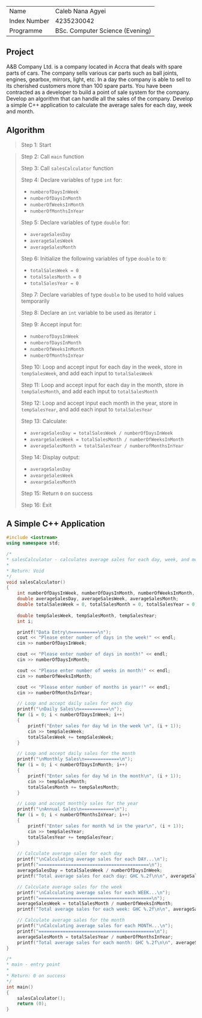 |||
|--|--|
|Name|Caleb Nana Agyei|
|Index Number|4235230042
|Programme|BSc. Computer Science (Evening)|

## Project

A&B Company Ltd. is a company located in Accra that deals with spare parts of cars. The company sells various car parts such as ball joints, engines, gearbox, mirrors, light, etc. In a day the company is able to sell to its cherished customers more than 100 spare parts. You have been contracted as a developer to build a point of sale system for the company. Develop an algorithm that can handle all the sales of the company. Develop a simple C++ application to calculate the average sales for each day, week and month.

## Algorithm

> Step 1: Start

> Step 2: Call `main` function
>
> Step 3: Call `salesCalculator` function
>
> Step 4: Declare variables of type `int` for:
>
>   - `numberofDaysInWeek`
>   - `numberOfDaysInMonth`
>   - `numberOfWeeksInMonth`
>   - `numberOfMonthsInYear`
>
> Step 5: Declare variables of type `double` for:
>
>   - `averageSalesDay`
>   - `averageSalesWeek`
>   - `averageSalesMonth`
>
> Step 6: Initialize the following variables of type `double` to `0`:
>
>   - `totalSalesWeek = 0`
>   - `totalSalesMonth = 0`
>   - `totalSalesYear = 0`
>
> Step 7: Declare variables of type `double` to be used to hold values temporarily
>
> Step 8: Declare an `int` variable to be used as iterator `i`
>
> Step 9: Accept input for:
>
>   - `numberofDaysInWeek`
>   - `numberofDaysInMonth`
>   - `numberOfWeeksInMonth`
>   - `numberOfMonthsInYear`
>
> Step 10: Loop and accept input for each day in the week, store in `tempSalesWeek`, and add each input to `totalSalesWeek`
>
> Step 11: Loop and accept input for each day in the month, store in `tempSalesMonth`, and add each input to `totalSalesMonth`
>
> Step 12: Loop and accept input each month in the year, store in `tempSalesYear`, and add each input to `totalSalesYear`
>
> Step 13: Calculate:
>
>   - `averageSalesDay = totalSalesWeek / numberOfDaysInWeek`
>   - `aveargeSalesWeek = totalSalesMonth / numberOfWeeksInMonth`
>   - `averageSalesMonth = totalSalesYear / numberofMonthsInYear`
>
> Step 14: Display output:
>
>   - `averageSalesDay`
>   - `aveargeSalesWeek`
>   - `aveargeSalesMonth`
>
> Step 15: Return `0` on success
>
> Step 16: Exit


## A Simple C++ Application

```cpp
#include <iostream>
using namespace std;

/*
* salesCalculator - calculates average sales for each day, week, and month
*
* Return: Void
*/
void salesCalculator()
{
    int numberOfDaysInWeek, numberOfDaysInMonth, numberOfWeeksInMonth, numberOfMonthsInYear;
    double averageSalesDay, averageSalesWeek, averageSalesMonth;
    double totalSalesWeek = 0, totalSalesMonth = 0, totalSalesYear = 0;
    
    double tempSalesWeek, tempSalesMonth, tempSalesYear;
    int i;

    printf("Data Entry\n==========\n");
    cout << "Please enter number of days in the week!" << endl;
    cin >> numberOfDaysInWeek;

    cout << "Please enter number of days in month!" << endl;
    cin >> numberOfDaysInMonth;

    cout << "Please enter number of weeks in month!" << endl;
    cin >> numberOfWeeksInMonth;

    cout << "Please enter number of months in year!" << endl;
    cin >> numberOfMonthsInYear;

    // Loop and accept daily sales for each day
    printf("\nDaily Sales\n===========\n");
    for (i = 0; i < numberOfDaysInWeek; i++)
    {
        printf("Enter sales for day %d in the week \n", (i + 1));
        cin >> tempSalesWeek;
        totalSalesWeek += tempSalesWeek;
    }

    // Loop and accept daily sales for the month
    printf("\nMonthly Sales\n=============\n");
    for (i = 0; i < numberOfDaysInMonth; i++)
    {
        printf("Enter sales for day %d in the month\n", (i + 1));
        cin >> tempSalesMonth;
        totalSalesMonth += tempSalesMonth;
    }

    // Loop and accept monthly sales for the year
    printf("\nAnnual Sales\n============\n");
    for (i = 0; i < numberOfMonthsInYear; i++)
    {
        printf("Enter sales for month %d in the year\n", (i + 1));
        cin >> tempSalesYear;
        totalSalesYear += tempSalesYear;
    }

    // Calculate average sales for each day
    printf("\nCalculating average sales for each DAY...\n");
    printf("=========================================\n");
    averageSalesDay = totalSalesWeek / numberOfDaysInWeek;
    printf("Total average sales for each day: GHC %.2f\n\n", averageSalesDay);

    // Calculate average sales for the week
    printf("\nCalculating average sales for each WEEK...\n");
    printf("==========================================\n");
    averageSalesWeek = totalSalesMonth / numberOfWeeksInMonth;
    printf("Total average sales for each week: GHC %.2f\n\n", averageSalesWeek);

    // Calculate average sales for the month
    printf("\nCalculating average sales for each MONTH...\n");
    printf("===========================================\n");
    averageSalesMonth = totalSalesYear / numberOfMonthsInYear;
    printf("Total average sales for each month: GHC %.2f\n\n", averageSalesMonth);
}

/*
* main - entry point
*
* Return: 0 on success
*/
int main()
{
    salesCalculator();
    return (0);
}
```
